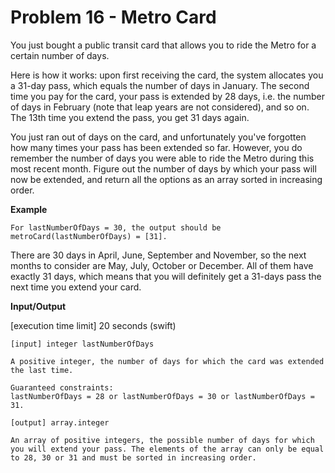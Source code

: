 # Problem 16 - Metro Card

You just bought a public transit card that allows you to ride the Metro for a certain number of days.

Here is how it works: upon first receiving the card, the system allocates you a 31-day pass, which equals the number of days in January. The second time you pay for the card, your pass is extended by 28 days, i.e. the number of days in February (note that leap years are not considered), and so on. The 13th time you extend the pass, you get 31 days again.

You just ran out of days on the card, and unfortunately you've forgotten how many times your pass has been extended so far. However, you do remember the number of days you were able to ride the Metro during this most recent month. Figure out the number of days by which your pass will now be extended, and return all the options as an array sorted in increasing order.

**Example**

`For lastNumberOfDays = 30, the output should be metroCard(lastNumberOfDays) = [31].`

There are 30 days in April, June, September and November, so the next months to consider are May, July, October or December. All of them have exactly 31 days, which means that you will definitely get a 31-days pass the next time you extend your card.

**Input/Output**

[execution time limit] 20 seconds (swift)

```
[input] integer lastNumberOfDays

A positive integer, the number of days for which the card was extended the last time.

Guaranteed constraints:
lastNumberOfDays = 28 or lastNumberOfDays = 30 or lastNumberOfDays = 31.
```

```
[output] array.integer

An array of positive integers, the possible number of days for which you will extend your pass. The elements of the array can only be equal to 28, 30 or 31 and must be sorted in increasing order.
```